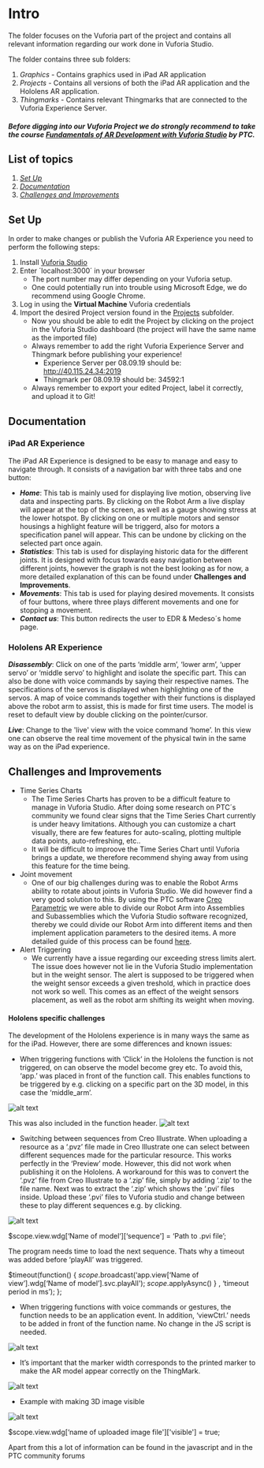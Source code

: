 # Intro
The folder focuses on the Vuforia part of the project and contains all relevant information regarding our work done in Vuforia Studio.

The folder contains three sub folders:
1. *Graphics* - Contains graphics used in iPad AR application
2. *Projects* - Contains all versions of both the iPad AR application and the Hololens AR application.
3. *Thingmarks* - Contains relevant Thingmarks that are connected to the Vuforia Experience Server.

##### *Before digging into our Vuforia Project we do **strongly recommend** to take the course [Fundamentals of AR Development with Vuforia Studio](https://www.ptcu.com/enrollment/student/fundamentals-of-ar-development-with-vuforia-studio) by PTC.*
## List of topics
1. [*Set Up*](#of1)
2. [*Documentation*](#of2)
3. [*Challenges and Improvements*](#of3)

<a name="of1"></a>
## Set Up
In order to make changes or publish the Vuforia AR Experience you need to perform the following steps:

1. Install [Vuforia Studio](https://www.ptc.com/en/products/augmented-reality/vuforia-studio "Vuforia Studio")
2. Enter ´localhost:3000´ in your browser
    * The port number may differ depending on your Vuforia setup.
    * One could potentially run into trouble using Microsoft Edge, we do recommend using Google Chrome.
3. Log in using the **Virtual Machine** Vuforia credentials
4. Import the desired Project version found in the [Projects](https://github.com/EDRoMedeso/Summer-Intern-Project-2019/tree/master/Vuforia/Projects) subfolder.
    * Now you should be able to edit the Project by clicking on the project in the Vuforia Studio dashboard (the project will have the same name as the imported file)
    * Always remember to add the right Vuforia Experience Server and Thingmark before publishing your experience!
        * Experience Server per 08.09.19 should be: http://40.115.24.34:2019
        * Thingmark per 08.09.19 should be: 34592:1
    * Always remember to export your edited Project, label it correctly, and upload it to Git!

<a name="of2"></a>
## Documentation

### iPad AR Experience
The iPad AR Experience is designed to be easy to manage and easy to navigate through. It consists of a navigation bar with three tabs and one button:

- ***Home***: This tab is mainly used for displaying live motion, observing live data and inspecting parts. By clicking on the Robot Arm a live display will appear at the top of the screen, as well as a gauge showing stress at the lower hotspot. By clicking on one or multiple motors and sensor housings a highlight feature will be triggerd, also for motors a specification panel will appear. This can be undone by clicking on the selected part once again.
- ***Statistics***: This tab is used for displaying historic data for the different joints. It is designed with focus towards easy navigation between different joints, however the graph is not the best looking as for now, a more detailed explanation of this can be found under **Challenges and Improvements**.
- ***Movements***: This tab is used for playing desired movements. It consists of four buttons, where three plays different movements and one for stopping a movement.
- ***Contact us***: This button redirects the user to EDR & Medeso´s home page.

### Hololens AR Experience
***Disassembly***: Click on one of the parts ‘middle arm’, ‘lower arm’, ‘upper servo’ or ‘middle servo’ to highlight and isolate the specific part. This can also be done with voice commands by saying their respective names. The specifications of the servos is displayed when highlighting one of the servos. A map of voice commands together with their functions is displayed above the robot arm to assist, this is made for first time users.  The model is reset to default view by double clicking on the pointer/cursor.

***Live***: Change to the 'live' view with the voice command ‘home’. In this view one can observe the real time movement of the physical twin in the same way as on the iPad experience.

<a name="of3"></a>
## Challenges and Improvements

* Time Series Charts
    - The Time Series Charts has proven to be a difficult feature to manage in Vuforia Studio. After doing some research on PTC´s community we found clear signs that the Time Series Chart currently is under heavy limitations. Although you can customize a chart visually, there are few features for auto-scaling, plotting multiple data points, auto-refreshing, etc..
    - It will be difficult to improove the Time Series Chart until Vuforia brings a update, we therefore recommend shying away from using this feature for the time being.
* Joint movement
    - One of our big challenges during was to enable the Robot Arms ability to rotate about joints in Vuforia Studio. We did however find a very good solution to this. By using the PTC software [Creo Parametric](https://www.ptc.com/en/products/cad/creo/parametric) we were able to divide our Robot Arm into Assemblies and Subassemblies which the Vuforia Studio software recognized, thereby we could divide our Robot Arm into different items and then implement application parameters to the desired items. A more detailed guide of this process can be found [here](https://community.ptc.com/t5/Vuforia-Studio/Mechanism-Concept-in-Vuforia-Studio-How-to-make-rotation-more/td-p/552743).
* Alert Triggering
    - We currently have a issue regarding our exceeding stress limits alert. The issue does however not lie in the Vuforia Studio implementation but in the weight sensor. The alert is supposed to be triggered when the weight sensor exceeds a given treshold, which in practice does not work so well. This comes as an effect of the weight sensors placement, as well as the robot arm shifting its weight when moving.

#### Hololens specific challenges

The development of the Hololens experience is in many ways the same as for the iPad. However, there are some differences and known issues:

* When triggering functions with ‘Click’ in the Hololens the function is not triggered, on can observe the model become       grey etc. To avoid this, ‘app.’ was placed in front of the function call. This enables functions to be triggered by e.g. clicking on a specific part on the 3D model, in this case the ‘middle_arm’.




![alt text](https://github.com/EDRoMedeso/Summer-Intern-Project-2019/blob/master/Documentation/hololens_doc_img/event_printscreen.png)




This was also included in the function header.
![alt text](https://github.com/EDRoMedeso/Summer-Intern-Project-2019/blob/master/Documentation/hololens_doc_img/functionHeader_printscreen.png)

* Switching between sequences from Creo Illustrate. When uploading a resource as a ‘.pvz’ file made in Creo Illustrate one can select between different sequences made for the particular resource. This works perfectly in the ‘Preview’ mode. However, this did not work when publishing it on the Hololens. A workaround for this was to convert the ‘.pvz’ file from Creo Illustrate to a ‘.zip’ file, simply by adding ‘.zip’ to the file name. Next was to extract the ‘.zip’ which shows the ‘.pvi’ files inside. Upload these ‘.pvi’ files to Vuforia studio and change between these to play different sequences e.g. by clicking.


![alt text](https://github.com/EDRoMedeso/Summer-Intern-Project-2019/blob/master/Documentation/hololens_doc_img/function_printscreen.png)



$scope.view.wdg[‘Name of model‘][‘sequence'] = ‘Path to .pvi file’;

The program needs time to load the next sequence. Thats why a timeout was added before ‘playAll’ was triggered.

$timeout(function() {
$scope.$broadcast(‘app.view[‘Name of view’].wdg[‘Name of model’].svc.playAll');
$scope.$applyAsync()
}
, ‘timeout period in ms’);
};


* When triggering functions with voice commands or gestures, the function needs to be an application event. In addition, ‘viewCtrl.’ needs to be added in front of the function name.
   No change in the JS script is needed.



![alt text](https://github.com/EDRoMedeso/Summer-Intern-Project-2019/blob/master/Documentation/hololens_doc_img/appEvent_printscreen.png)



* It’s important that the marker width corresponds to the printed marker to make the AR model appear correctly on the ThingMark.



![alt text](https://github.com/EDRoMedeso/Summer-Intern-Project-2019/blob/master/Documentation/hololens_doc_img/markerWidth_printscreen.png)


* Example with making 3D image visible


![alt text](https://github.com/EDRoMedeso/Summer-Intern-Project-2019/blob/master/Documentation/hololens_doc_img/function2_printscreen.png)


$scope.view.wdg[‘name of uploaded image file']['visible'] = true;



Apart from this a lot of information can be found in the javascript and in the PTC community forums

